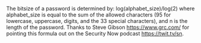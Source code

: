 The bitsize of a password is determined by:
log(alphabet_size)/log(2)
where alphabet_size is equal to the sum of the allowed characters
(95 for lowercase, uppercase, digits, and the 33 special characters),
and n is the length of the password.
Thanks to Steve Gibson
<https://www.grc.com/>
for pointing this formula out on the Security Now podcast
<https://twit.tv/sn>.
